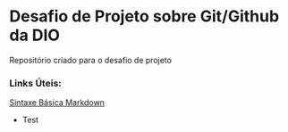 # Desafio de Projeto sobre Git/Github da DIO
Repositório criado para o desafio de projeto

### Links Úteis:
[Sintaxe Básica Markdown](https://www.markdownguide.org/basic-syntax/)

 - Test
